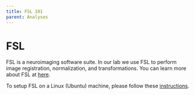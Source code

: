 ```yaml
---
title: FSL 101
parent: Analyses
---
```


# FSL

FSL is a neuroimaging software suite. In our lab we use FSL to perform image registration, normalization, and transformations. You can learn more about FSL at [here](https://fsl.fmrib.ox.ac.uk/fsl/fslwiki/FSL).

To setup FSL on a Linux (Ubuntu) machine, please follow these [instructions](https://fsl.fmrib.ox.ac.uk/fsl/fslwiki/FslInstallation).
